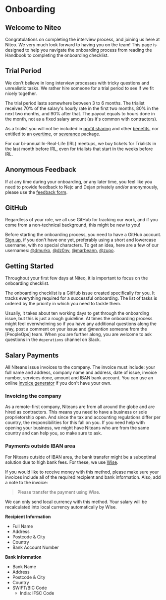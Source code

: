 # Onboarding

## Welcome to Niteo

Congratulations on completing the interview process, and joining us here at Niteo. We very much look forward to having you on the team! This page is designed to help you navigate the onboarding process from reading the Handbook to completing the onboarding checklist.

## Trial Period

We don't believe in long interview processes with tricky questions and unrealistic tasks. We rather hire someone for a trial period to see if we fit nicely together.

The trial period lasts somewhere between 3 to 6 months. The trialist receives 70% of the salary's hourly rate in the first two months, 80% in the next two months, and 90% after that. The payout equals to hours done in the month, not as a fixed salary amount (as it's common with contractors).

As a trialist you will not be included in [profit sharing](https://github.com/niteoweb/handbook/blob/master/5_People/profit-sharing.md) and other [benefits](https://github.com/niteoweb/handbook/blob/master/5_People/benefits.md), nor entitled to an [overtime](https://github.com/niteoweb/handbook/blob/master/5_People/career.md#working-hours), or [severance](https://github.com/niteoweb/handbook/blob/master/5_People/career.md#severance-policy) package. 

For our bi-annual In-Real-Life (IRL) meetups, we buy tickets for Trialists in the last month before IRL, even for trialists that start in the weeks before IRL.

## Anonymous Feedback

If at any time during your onboarding, or any later time, you feel like you need to provide feedback to Nejc and Dejan privately and/or anonymously, please use the [feedback form](https://niteoweb.github.io/feedback).

## GitHub

Regardless of your role, we all use GitHub for tracking our work, and if you come from a non-technical background, this might be new to you!

Before starting the onboarding process, you need to have a GitHub account. [Sign up](https://github.com/join), if you don't have one yet, preferably using a short and lowercase username, with no special characters. To get an idea, here are a few of our usernames: [@dmurko](https://github.com/dmurko), [@dz0ny](https://github.com/dz0ny), [@marbeann](https://github.com/marbeann), [@zupo](https://github.com/zupo).

## Getting Started

Throughout your first few days at Niteo, it is important to focus on the onboarding checklist.

The onboarding checklist is a GitHub issue created specifically for you. It tracks everything required for a successful onboarding. The list of tasks is ordered by the priority in which you need to tackle them.

Usually, it takes about ten working days to get through the onboarding issue, but this is just a rough guideline. At times the onboarding process might feel overwhelming so if you have any additional questions along the way, post a comment on your issue and _@mention_ someone from the [PeopleOps] team. When you are further along, you are welcome to ask questions in the `#operations` channel on Slack.

## Salary Payments

All Niteans issue invoices to the company. The invoice must include: your full name and address, company name and address, date of issue, invoice number, services done, amount and IBAN bank account. You can use an online [invoice generator](https://invoice-generator.com/) if you don't have your own.

### Invoicing the company

As a remote-first company, Niteans are from all around the globe and are hired as contractors. This means you need to have a business or sole proprietorship open. And since the tax and accounting regulations differ per country, the responsibilities for this fall on you. If you need help with opening your business, we might have Niteans who are from the same country and can help you, so make sure to ask.

### Payments outside IBAN area

For Niteans outside of IBAN area, the bank transfer might be a suboptimal solution due to high bank fees. For these, we use [Wise](https://wise.com/).

If you would like to receive money with this method, please make sure your invoices include all of the required recipient and bank information. Also, add a note to the invoice:

> Please transfer the payment using Wise.

We can only send local currency with this method. Your salary will be recalculated into local currency automatically by Wise.

**Recipient Information**
- Full Name
- Address
- Postcode & City
- Country
- Bank Account Number

**Bank Information**
- Bank Name
- Address
- Postcode & City
- Country
- SWIFT/BIC Code
   - India: IFSC Code
